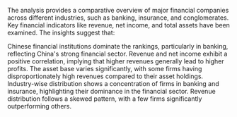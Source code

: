 The analysis provides a comparative overview of major financial companies across different industries, such as banking, insurance, and conglomerates. Key financial indicators like revenue, net income, and total assets have been examined. The insights suggest that:

Chinese financial institutions dominate the rankings, particularly in banking, reflecting China's strong financial sector.
Revenue and net income exhibit a positive correlation, implying that higher revenues generally lead to higher profits.
The asset base varies significantly, with some firms having disproportionately high revenues compared to their asset holdings.
Industry-wise distribution shows a concentration of firms in banking and insurance, highlighting their dominance in the financial sector.
Revenue distribution follows a skewed pattern, with a few firms significantly outperforming others.
